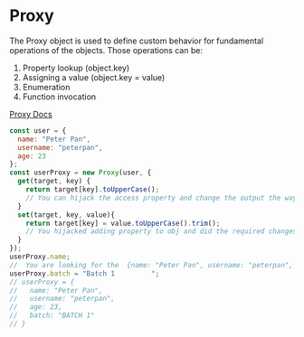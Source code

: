 # Proxy

The Proxy object is used to define custom behavior for fundamental operations of the objects. Those operations can be:

1. Property lookup (object.key)
2. Assigning a value (object.key = value)
3. Enumeration
4. Function invocation

[Proxy Docs](https://developer.mozilla.org/en-US/docs/Web/JavaScript/Reference/Global_Objects/Proxy)

```js
const user = {
  name: "Peter Pan",
  username: "peterpan",
  age: 23
};
const userProxy = new Proxy(user, {
  get(target, key) {
    return target[key].toUpperCase();
    // You can hijack the access property and change the output the way you want.
  }
  set(target, key, value){
    return target[key] = value.toUpperCase().trim();
    // You hijacked adding property to obj and did the required changes you wanted. Like trim and converting to uppercase.
  }
});
userProxy.name;
//  You are looking for the  {name: "Peter Pan", username: "peterpan", age: 23} name
userProxy.batch = "Batch 1         ";
// userProxy = {
//   name: "Peter Pan",
//   username: "peterpan",
//   age: 23,
//   batch: "BATCH 1"
// }
```
